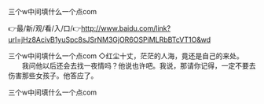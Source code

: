 三个w中间填什么一个点com

👉最/新/观/看/入/口/👉http://www.baidu.com/link?url=jHz8AcivB1yuSpc8sJSrNM3GjOR6OSPiMLRbBTcVT1O&wd

三个w中间填什么一个点com		◇红尘十丈，茫茫的人海，竟还是自己的来处。
　　我问他以后还会去找一夜情吗？他说也许吧。我说，那请你记得，一定不要去伤害那些女孩子。他答应了。


三个w中间填什么一个点com
